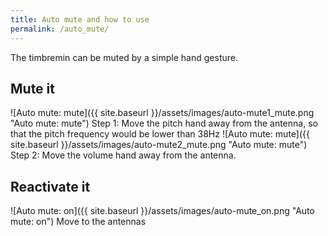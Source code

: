 ```yaml
---
title: Auto mute and how to use
permalink: /auto_mute/
---
```

The timbremin can be muted by a simple hand gesture.

## Mute it
![Auto mute: mute]({{ site.baseurl }}/assets/images/auto-mute1_mute.png "Auto mute: mute")
Step 1: Move the pitch hand away from the antenna, so that the pitch frequency would be lower than 38Hz
![Auto mute: mute]({{ site.baseurl }}/assets/images/auto-mute2_mute.png "Auto mute: mute")
Step 2: Move the volume hand away from the antenna.

## Reactivate it
![Auto mute: on]({{ site.baseurl }}/assets/images/auto-mute_on.png "Auto mute: on")
Move to the antennas


